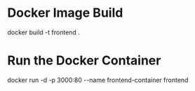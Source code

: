 # Docker Image Build
docker build -t frontend .
#  Run the Docker Container 
docker run -d -p 3000:80 --name frontend-container frontend 






  
